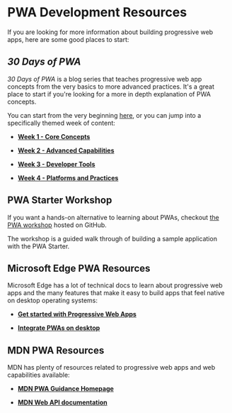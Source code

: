 # PWA Development Resources

If you are looking for more information about building progressive web apps, here are some good places to start:

## *30 Days of PWA*

*30 Days of PWA* is a blog series that teaches progressive web app concepts from the very basics to more advanced practices. It's a great place to start if you're looking for a more in depth explanation of PWA concepts.

You can start from the very beginning [here](https://microsoft.github.io/win-student-devs/#/30DaysOfPWA/core-concepts/01), or you can jump into a specifically themed week of content:

* [**Week 1 - Core Concepts**](https://microsoft.github.io/win-student-devs/#/30DaysOfPWA/core-concepts/)

* [**Week 2 - Advanced Capabilities**](https://microsoft.github.io/win-student-devs/#/30DaysOfPWA/advanced-capabilities/)

* [**Week 3 - Developer Tools**](https://microsoft.github.io/win-student-devs/#/30DaysOfPWA/dev-tools/)

* [**Week 4 - Platforms and Practices**](https://microsoft.github.io/win-student-devs/#/30DaysOfPWA/platforms-practices/)

## PWA Starter Workshop

If you want a hands-on alternative to learning about PWAs, checkout [the PWA workshop](/home/pwa-workshop) hosted on GitHub.

The workshop is a guided walk through of building a sample application with the PWA Starter.

## Microsoft Edge PWA Resources

Microsoft Edge has a lot of technical docs to learn about progressive web apps and the many features that make it easy to build apps that feel native on desktop operating systems:

* [**Get started with Progressive Web Apps**](https://docs.microsoft.com/microsoft-edge/progressive-web-apps-chromium/how-to/)

* [**Integrate PWAs on desktop**](https://docs.microsoft.com/microsoft-edge/progressive-web-apps-chromium/how-to/icon-theme-color)

## MDN PWA Resources

MDN has plenty of resources related to progressive web apps and web capabilities available:

* [**MDN PWA Guidance Homepage**](https://developer.mozilla.org/en-US/docs/Web/Progressive_web_apps)

* [**MDN Web API documentation**](https://developer.mozilla.org/en-US/docs/Web/API)